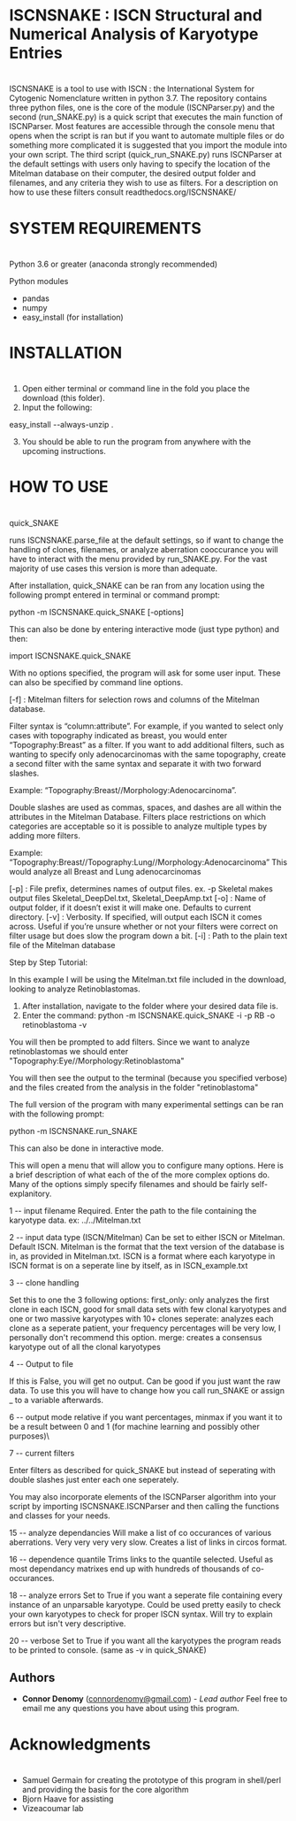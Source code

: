 #
# ISCNSNAKE : ISCN Structural and Numerical Analysis of Karyotype Entries
#

ISCNSNAKE is a tool to use with ISCN : the International System for
Cytogenic Nomenclature written in python 3.7. The repository contains
three python files, one is the core of the module (ISCNParser.py) and the
second (run_SNAKE.py) is a quick script that executes the main function of
ISCNParser. Most features are accessible through the console menu that
opens when the script is ran but if you want to automate multiple files
or do something more complicated it is suggested that you import the
module into your own script. The third script (quick_run_SNAKE.py)
runs ISCNParser at the default settings with users only having to specify
the location of the Mitelman database on their computer, the desired output
folder and filenames, and any criteria they wish to use as filters. For a 
description on how to use these filters consult readthedocs.org/ISCNSNAKE/


#
# SYSTEM REQUIREMENTS
#

Python 3.6 or greater (anaconda strongly recommended)

Python modules
- pandas 
- numpy
- easy_install (for installation)

#
# INSTALLATION
#

1. Open either terminal or command line in the fold you place the download (this folder).
2. Input the following:

easy_install --always-unzip .

3. You should be able to run the program from anywhere with the upcoming instructions.

#
# HOW TO USE
#

quick_SNAKE 

runs ISCNSNAKE.parse_file at the default settings, so if want to change the handling of clones, filenames, or analyze aberration cooccurance you will have to interact with the menu provided by run_SNAKE.py. For the vast majority of use
cases this version is more than adequate.

After installation, quick_SNAKE can be ran from any location using the following prompt entered in terminal or command prompt:

python -m ISCNSNAKE.quick_SNAKE [-options]

This can also be done by entering interactive mode (just type python) and then:

import ISCNSNAKE.quick_SNAKE

With no options specified, the program will ask for some user input. These can also be specified by command line options.

[-f] : Mitelman filters for selection rows and columns of the Mitelman database. 

Filter syntax is “column:attribute”. For example, if you wanted to select only cases with topography indicated as breast, you would enter “Topography:Breast” as a filter. If you want to add additional filters, such as wanting to specify only adenocarcinomas with the same topography, create a second filter with the same syntax and separate it with two forward slashes.

Example: “Topography:Breast//Morphology:Adenocarcinoma”. 

Double slashes are used as commas, spaces, and dashes are all within the attributes in the Mitelman Database. Filters place restrictions on which categories are acceptable
so it is possible to analyze multiple types by adding more filters. 

Example: “Topography:Breast//Topography:Lung//Morphology:Adenocarcinoma”
This would analyze all Breast and Lung adenocarcinomas

[-p] : File prefix, determines names of output files. ex. -p Skeletal makes output files Skeletal_DeepDel.txt, Skeletal_DeepAmp.txt
[-o] : Name of output folder, if it doesn’t exist it will make one. Defaults to current directory.
[-v] : Verbosity. If specified, will output each ISCN it comes across. Useful if you’re unsure whether or not your filters were correct on filter usage but does slow the program down a bit.
[-i] : Path to the plain text file of the Mitelman database

Step by Step Tutorial:

In this example I will be using the Mitelman.txt file included in the download, looking to analyze
Retinoblastomas.
1. After installation, navigate to the folder where your desired data file is.
2. Enter the command:
python -m ISCNSNAKE.quick_SNAKE -i -p RB -o retinoblastoma -v 

You will then be prompted to add filters. Since we want to analyze retinoblastomas we should enter
"Topography:Eye//Morphology:Retinoblastoma"

You will then see the output to the terminal (because you specified verbose) and the files created from the
analysis in the folder "retinoblastoma"




The full version of the program with many experimental settings can be ran with the following prompt:

python -m ISCNSNAKE.run_SNAKE

This can also be done in interactive mode.

This will open a menu that will allow you to configure many options. Here is a brief description of what each of the of the more complex options do. Many of the options simply specify filenames and should be fairly self-explanitory. 

1 -- input filename 
Required. Enter the path to the file containing the karyotype data. 
ex: ../../Mitelman.txt

2 -- input data type (ISCN/Mitelman)
Can be set to either ISCN or Mitelman. Default ISCN. Mitelman is the format that the text version of the database
is in, as provided in Mitelman.txt. ISCN is a format where each karyotype in ISCN format is on a seperate line by itself,
as in ISCN_example.txt

3 -- clone handling

Set this to one the 3 following options:
first_only: only analyzes the first clone in each ISCN, good for small data sets with few clonal karyotypes
and one or two massive karyotypes with 10+ clones
seperate: analyzes each clone as a seperate patient, your frequency percentages will be very low, I 
personally don't recommend this option.
merge: creates a consensus karyotype out of all the clonal karyotypes

4 -- Output to file

If this is False, you will get no output. Can be good if you just want the raw data. To use this you will have
to change how you call run_SNAKE or assign _ to a variable afterwards.

6 -- output mode
relative if you want percentages, minmax if you want it to be a result between 0 and 1 (for machine learning
and possibly other purposes)\

7 -- current filters

Enter filters as described for quick_SNAKE but instead of seperating with double slashes just enter each
one seperately.

You may also incorporate elements of the ISCNParser algorithm into your script by importing ISCNSNAKE.ISCNParser
and then calling the functions and classes for your needs. 

15 -- analyze dependancies
Will make a list of co occurances of various aberrations. Very very very very slow. Creates a list
of links in circos format.

16 -- dependence quantile
Trims links to the quantile selected. Useful as most dependancy matrixes end up with hundreds of thousands
of co-occurances.

18 -- analyze errors
Set to True if you want a seperate file containing every instance of an unparsable karyotype. Could be used
pretty easily to check your own karyotypes to check for proper ISCN syntax. Will try to explain errors
but isn't very descriptive.

20 -- verbose
Set to True if you want all the karyotypes the program reads to be printed to console. (same as -v in
quick_SNAKE)


## Authors

* **Connor Denomy** (connordenomy@gmail.com) - *Lead author*
Feel free to email me any questions you have about using this program.

#
# Acknowledgments
#

* Samuel Germain for creating the prototype of this program in shell/perl and providing the basis for the core algorithm
* Bjorn Haave for assisting
* Vizeacoumar lab